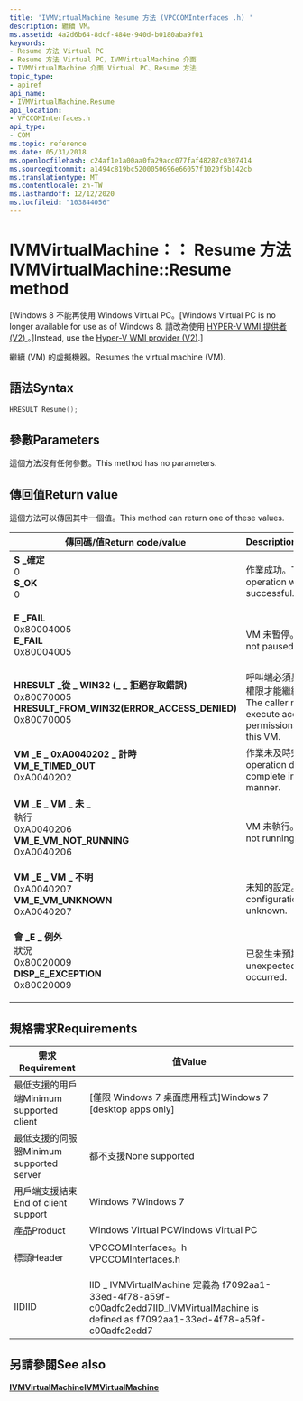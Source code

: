```yaml
---
title: 'IVMVirtualMachine Resume 方法 (VPCCOMInterfaces .h) '
description: 繼續 VM。
ms.assetid: 4a2d6b64-8dcf-484e-940d-b0180aba9f01
keywords:
- Resume 方法 Virtual PC
- Resume 方法 Virtual PC，IVMVirtualMachine 介面
- IVMVirtualMachine 介面 Virtual PC、Resume 方法
topic_type:
- apiref
api_name:
- IVMVirtualMachine.Resume
api_location:
- VPCCOMInterfaces.h
api_type:
- COM
ms.topic: reference
ms.date: 05/31/2018
ms.openlocfilehash: c24af1e1a00aa0fa29acc077faf48287c0307414
ms.sourcegitcommit: a1494c819bc5200050696e66057f1020f5b142cb
ms.translationtype: MT
ms.contentlocale: zh-TW
ms.lasthandoff: 12/12/2020
ms.locfileid: "103844056"
---
```

# <a name="ivmvirtualmachineresume-method"></a><span data-ttu-id="ad099-106">IVMVirtualMachine：： Resume 方法</span><span class="sxs-lookup"><span data-stu-id="ad099-106">IVMVirtualMachine::Resume method</span></span>

<span data-ttu-id="ad099-107">\[Windows 8 不能再使用 Windows Virtual PC。</span><span class="sxs-lookup"><span data-stu-id="ad099-107">\[Windows Virtual PC is no longer available for use as of Windows 8.</span></span> <span data-ttu-id="ad099-108">請改為使用 [HYPER-V WMI 提供者 (V2) ](/windows/desktop/HyperV_v2/windows-virtualization-portal)。\]</span><span class="sxs-lookup"><span data-stu-id="ad099-108">Instead, use the [Hyper-V WMI provider (V2)](/windows/desktop/HyperV_v2/windows-virtualization-portal).\]</span></span>

<span data-ttu-id="ad099-109">繼續 (VM) 的虛擬機器。</span><span class="sxs-lookup"><span data-stu-id="ad099-109">Resumes the virtual machine (VM).</span></span>

## <a name="syntax"></a><span data-ttu-id="ad099-110">語法</span><span class="sxs-lookup"><span data-stu-id="ad099-110">Syntax</span></span>


```C++
HRESULT Resume();
```



## <a name="parameters"></a><span data-ttu-id="ad099-111">參數</span><span class="sxs-lookup"><span data-stu-id="ad099-111">Parameters</span></span>

<span data-ttu-id="ad099-112">這個方法沒有任何參數。</span><span class="sxs-lookup"><span data-stu-id="ad099-112">This method has no parameters.</span></span>

## <a name="return-value"></a><span data-ttu-id="ad099-113">傳回值</span><span class="sxs-lookup"><span data-stu-id="ad099-113">Return value</span></span>

<span data-ttu-id="ad099-114">這個方法可以傳回其中一個值。</span><span class="sxs-lookup"><span data-stu-id="ad099-114">This method can return one of these values.</span></span>



| <span data-ttu-id="ad099-115">傳回碼/值</span><span class="sxs-lookup"><span data-stu-id="ad099-115">Return code/value</span></span>                                                                                                                                                                          | <span data-ttu-id="ad099-116">Description</span><span class="sxs-lookup"><span data-stu-id="ad099-116">Description</span></span>                                                                   |
|--------------------------------------------------------------------------------------------------------------------------------------------------------------------------------------------|-------------------------------------------------------------------------------|
| <dl> <span data-ttu-id="ad099-117"><dt>**S \_確定**</dt> <dt>0</dt></span><span class="sxs-lookup"><span data-stu-id="ad099-117"><dt>**S\_OK**</dt> <dt>0</dt></span></span> </dl>                                                | <span data-ttu-id="ad099-118">作業成功。</span><span class="sxs-lookup"><span data-stu-id="ad099-118">The operation was successful.</span></span><br/>                                      |
| <dl> <span data-ttu-id="ad099-119"><dt>**E \_FAIL**</dt> <dt>0x80004005</dt></span><span class="sxs-lookup"><span data-stu-id="ad099-119"><dt>**E\_FAIL**</dt> <dt>0x80004005</dt></span></span> </dl>                                     | <span data-ttu-id="ad099-120">VM 未暫停。</span><span class="sxs-lookup"><span data-stu-id="ad099-120">The VM is not paused.</span></span><br/>                                              |
| <dl> <span data-ttu-id="ad099-121"><dt>**HRESULT \_從 \_ WIN32 (\_ \_ 拒絕存取錯誤)**</dt> <dt>0x80070005</dt></span><span class="sxs-lookup"><span data-stu-id="ad099-121"><dt>**HRESULT\_FROM\_WIN32(ERROR\_ACCESS\_DENIED)**</dt> <dt>0x80070005</dt></span></span> </dl> | <span data-ttu-id="ad099-122">呼叫端必須具有執行存取權限才能繼續此 VM。</span><span class="sxs-lookup"><span data-stu-id="ad099-122">The caller must have execute access permissions to resume this VM.</span></span><br/> |
| <dl> <span data-ttu-id="ad099-123"><dt>**VM \_E \_ 0xA0040202 \_ 計時**</dt> <dt></dt></span><span class="sxs-lookup"><span data-stu-id="ad099-123"><dt>**VM\_E\_TIMED\_OUT**</dt> <dt>0xA0040202</dt></span></span> </dl>                           | <span data-ttu-id="ad099-124">作業未及時完成。</span><span class="sxs-lookup"><span data-stu-id="ad099-124">The operation did not complete in a timely manner.</span></span><br/>                 |
| <dl> <span data-ttu-id="ad099-125"><dt>**VM \_E \_ VM \_ 未 \_**</dt>執行 <dt>0xA0040206</dt></span><span class="sxs-lookup"><span data-stu-id="ad099-125"><dt>**VM\_E\_VM\_NOT\_RUNNING**</dt> <dt>0xA0040206</dt></span></span> </dl>                     | <span data-ttu-id="ad099-126">VM 未執行。</span><span class="sxs-lookup"><span data-stu-id="ad099-126">The VM is not running.</span></span><br/>                                             |
| <dl> <span data-ttu-id="ad099-127"><dt>**VM \_E \_ VM \_ 不明**</dt> <dt>0xA0040207</dt></span><span class="sxs-lookup"><span data-stu-id="ad099-127"><dt>**VM\_E\_VM\_UNKNOWN**</dt> <dt>0xA0040207</dt></span></span> </dl>                          | <span data-ttu-id="ad099-128">未知的設定。</span><span class="sxs-lookup"><span data-stu-id="ad099-128">The configuration is unknown.</span></span><br/>                                      |
| <dl> <span data-ttu-id="ad099-129"><dt>**會 \_E \_ 例外**</dt>狀況 <dt>0x80020009</dt></span><span class="sxs-lookup"><span data-stu-id="ad099-129"><dt>**DISP\_E\_EXCEPTION**</dt> <dt>0x80020009</dt></span></span> </dl>                          | <span data-ttu-id="ad099-130">已發生未預期的錯誤。</span><span class="sxs-lookup"><span data-stu-id="ad099-130">An unexpected error has occurred.</span></span><br/>                                  |



 

## <a name="requirements"></a><span data-ttu-id="ad099-131">規格需求</span><span class="sxs-lookup"><span data-stu-id="ad099-131">Requirements</span></span>



| <span data-ttu-id="ad099-132">需求</span><span class="sxs-lookup"><span data-stu-id="ad099-132">Requirement</span></span> | <span data-ttu-id="ad099-133">值</span><span class="sxs-lookup"><span data-stu-id="ad099-133">Value</span></span> |
|-------------------------------------|-----------------------------------------------------------------------------------------------|
| <span data-ttu-id="ad099-134">最低支援的用戶端</span><span class="sxs-lookup"><span data-stu-id="ad099-134">Minimum supported client</span></span><br/> | <span data-ttu-id="ad099-135">\[僅限 Windows 7 桌面應用程式\]</span><span class="sxs-lookup"><span data-stu-id="ad099-135">Windows 7 \[desktop apps only\]</span></span><br/>                                                    |
| <span data-ttu-id="ad099-136">最低支援的伺服器</span><span class="sxs-lookup"><span data-stu-id="ad099-136">Minimum supported server</span></span><br/> | <span data-ttu-id="ad099-137">都不支援</span><span class="sxs-lookup"><span data-stu-id="ad099-137">None supported</span></span><br/>                                                                     |
| <span data-ttu-id="ad099-138">用戶端支援結束</span><span class="sxs-lookup"><span data-stu-id="ad099-138">End of client support</span></span><br/>    | <span data-ttu-id="ad099-139">Windows 7</span><span class="sxs-lookup"><span data-stu-id="ad099-139">Windows 7</span></span><br/>                                                                          |
| <span data-ttu-id="ad099-140">產品</span><span class="sxs-lookup"><span data-stu-id="ad099-140">Product</span></span><br/>                  | <span data-ttu-id="ad099-141">Windows Virtual PC</span><span class="sxs-lookup"><span data-stu-id="ad099-141">Windows Virtual PC</span></span><br/>                                                                 |
| <span data-ttu-id="ad099-142">標頭</span><span class="sxs-lookup"><span data-stu-id="ad099-142">Header</span></span><br/>                   | <dl> <span data-ttu-id="ad099-143"><dt>VPCCOMInterfaces。h</dt></span><span class="sxs-lookup"><span data-stu-id="ad099-143"><dt>VPCCOMInterfaces.h</dt></span></span> </dl> |
| <span data-ttu-id="ad099-144">IID</span><span class="sxs-lookup"><span data-stu-id="ad099-144">IID</span></span><br/>                      | <span data-ttu-id="ad099-145">IID \_ IVMVirtualMachine 定義為 f7092aa1-33ed-4f78-a59f-c00adfc2edd7</span><span class="sxs-lookup"><span data-stu-id="ad099-145">IID\_IVMVirtualMachine is defined as f7092aa1-33ed-4f78-a59f-c00adfc2edd7</span></span><br/>          |



## <a name="see-also"></a><span data-ttu-id="ad099-146">另請參閱</span><span class="sxs-lookup"><span data-stu-id="ad099-146">See also</span></span>

<dl> <dt>

[<span data-ttu-id="ad099-147">**IVMVirtualMachine**</span><span class="sxs-lookup"><span data-stu-id="ad099-147">**IVMVirtualMachine**</span></span>](ivmvirtualmachine.md)
</dt> </dl>

 

